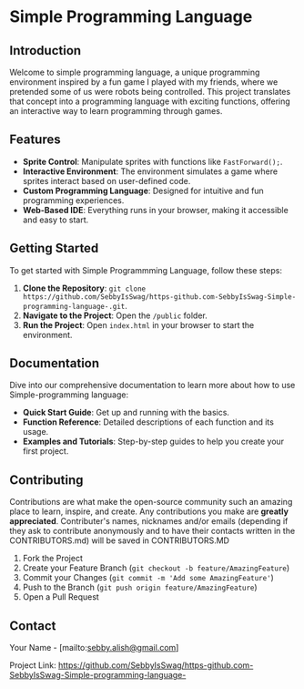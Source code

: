 # Simple Programming Language

## Introduction
Welcome to simple programming language, a unique programming environment inspired by a fun game I played with my friends, where we pretended some of us were robots being controlled. This project translates that concept into a programming language with exciting functions, offering an interactive way to learn programming through games.

## Features
- **Sprite Control**: Manipulate sprites with functions like `FastForward();`.
- **Interactive Environment**: The environment simulates a game where sprites interact based on user-defined code.
- **Custom Programming Language**: Designed for intuitive and fun programming experiences.
- **Web-Based IDE**: Everything runs in your browser, making it accessible and easy to start.

## Getting Started
To get started with Simple Programmming Language, follow these steps:

1. **Clone the Repository**: `git clone https://github.com/SebbyIsSwag/https-github.com-SebbyIsSwag-Simple-programming-language-.git`.
2. **Navigate to the Project**: Open the `/public` folder.
3. **Run the Project**: Open `index.html` in your browser to start the environment.

## Documentation
Dive into our comprehensive documentation to learn more about how to use Simple-programming language:
- **Quick Start Guide**: Get up and running with the basics.
- **Function Reference**: Detailed descriptions of each function and its usage.
- **Examples and Tutorials**: Step-by-step guides to help you create your first project.

## Contributing
Contributions are what make the open-source community such an amazing place to learn, inspire, and create. Any contributions you make are **greatly appreciated**. Contributer's names, nicknames and/or emails (depending if they ask to contribute anonymously and to have their contacts written in the CONTRIBUTORS.md) will be saved in CONTRIBUTORS.MD

1. Fork the Project
2. Create your Feature Branch (`git checkout -b feature/AmazingFeature`)
3. Commit your Changes (`git commit -m 'Add some AmazingFeature'`)
4. Push to the Branch (`git push origin feature/AmazingFeature`)
5. Open a Pull Request

## Contact
Your Name - [mailto:sebby.alish@gmail.com]

Project Link: https://github.com/SebbyIsSwag/https-github.com-SebbyIsSwag-Simple-programming-language-

